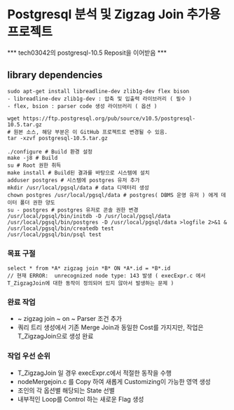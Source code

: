 # Postgresql 분석 및 Zigzag Join 추가용 프로젝트

*** tech03042의 postgresql-10.5 Reposit을 이어받음 ***


## library dependencies
```
sudo apt-get install libreadline-dev zlib1g-dev flex bison
- libreadline-dev zlib1g-dev : 압축 및 입출력 라이브러리 ( 필수 )
- flex, bsion : parser code 생성 라이브러리 ( 옵션 )

wget https://ftp.postgresql.org/pub/source/v10.5/postgresql-10.5.tar.gz
# 원본 소스, 해당 부분은 이 GitHub 프로젝트로 변경될 수 있음.
tar -xzvf postgresql-10.5.tar.gz

./configure # Build 환경 설정
make -j8 # Build
su # Root 권한 취득
make install # Build된 결과를 바탕으로 시스템에 설치
adduser postgres # 시스템에 postgres 유저 추가
mkdir /usr/local/pgsql/data # data 디덱터리 생성
chown postgres /usr/local/pgsql/data # postgres( DBMS 운영 유저 ) 에게 데이터 폴더 권한 양도
su - postgres # postgres 유저로 콘솔 권한 변경
/usr/local/pgsql/bin/initdb -D /usr/local/pgsql/data
/usr/local/pgsql/bin/postgres -D /usr/local/pgsql/data >logfile 2>&1 &
/usr/local/pgsql/bin/createdb test
/usr/local/pgsql/bin/psql test
```


### 목표 구절
```
select * from *A* zigzag join *B* ON *A*.id = *B*.id
// 현재 ERROR:  unrecognized node type: 143 발생 ( execExpr.c 에서 T_ZigzagJoin에 대한 동작이 정의되어 있지 않아서 발생하는 문제 )
```


### 완료 작업
- ~ zigzag join ~ on ~ Parser 조건 추가
- 쿼리 트리 생성에서 기존 Merge Join과 동일한 Cost를 가지지만, 작업은 T_ZigzagJoin으로 생성 완료


### 작업 우선 순위
- T_ZigzagJoin 일 경우 execExpr.c에서 적절한 동작을 수행
- nodeMergejoin.c 를 Copy 하여 새롭게 Customizing이 가능한 영역 생성
- 조인의 각 옵션별 해당되는 State 선별
- 내부적인 Loop를 Control 하는 새로운 Flag 생성
